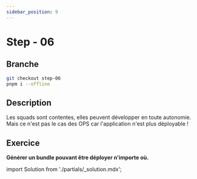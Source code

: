 ```yaml
---
sidebar_position: 9
---
```


# Step - 06

## Branche

```bash
git checkout step-06
pnpm i --offline
```

## Description

Les squads sont contentes, elles peuvent développer en toute autonomie.  
Mais ce n'est pas le cas des OPS car l'application n'est plus déployable !

## Exercice

**Générer un bundle pouvant être déployer n'importe où.**

import Solution from './partials/\_solution.mdx';

<Solution step="06" />
